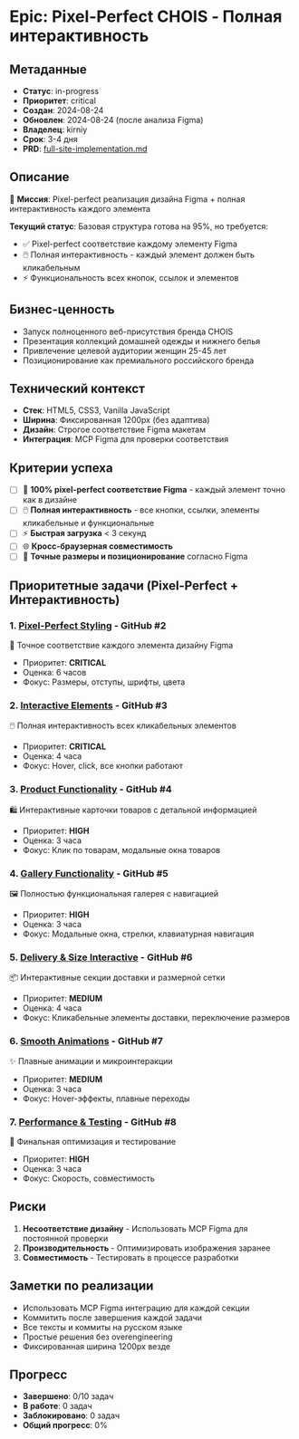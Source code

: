 # Epic: Pixel-Perfect CHOIS - Полная интерактивность

## Метаданные
- **Статус**: in-progress
- **Приоритет**: critical
- **Создан**: 2024-08-24
- **Обновлен**: 2024-08-24 (после анализа Figma)
- **Владелец**: kirniy
- **Срок**: 3-4 дня
- **PRD**: [full-site-implementation.md](../../prds/full-site-implementation.md)

## Описание
🎯 **Миссия**: Pixel-perfect реализация дизайна Figma + полная интерактивность каждого элемента

**Текущий статус**: Базовая структура готова на 95%, но требуется:
- ✅ Pixel-perfect соответствие каждому элементу Figma
- 🖱️ Полная интерактивность - каждый элемент должен быть кликабельным
- ⚡ Функциональность всех кнопок, ссылок и элементов

## Бизнес-ценность
- Запуск полноценного веб-присутствия бренда CHOIS
- Презентация коллекций домашней одежды и нижнего белья
- Привлечение целевой аудитории женщин 25-45 лет
- Позиционирование как премиального российского бренда

## Технический контекст
- **Стек**: HTML5, CSS3, Vanilla JavaScript
- **Ширина**: Фиксированная 1200px (без адаптива)
- **Дизайн**: Строгое соответствие Figma макетам
- **Интеграция**: MCP Figma для проверки соответствия

## Критерии успеха
- [ ] 🎨 **100% pixel-perfect соответствие Figma** - каждый элемент точно как в дизайне
- [ ] 🖱️ **Полная интерактивность** - все кнопки, ссылки, элементы кликабельные и функциональные
- [ ] ⚡ **Быстрая загрузка** < 3 секунд
- [ ] 🌐 **Кросс-браузерная совместимость**
- [ ] 📱 **Точные размеры и позиционирование** согласно Figma

## Приоритетные задачи (Pixel-Perfect + Интерактивность)

### 1. [Pixel-Perfect Styling](./1-pixel-perfect-styling.md) - GitHub #2
🎨 Точное соответствие каждого элемента дизайну Figma
- Приоритет: **CRITICAL**
- Оценка: 6 часов
- Фокус: Размеры, отступы, шрифты, цвета

### 2. [Interactive Elements](./2-interactive-elements.md) - GitHub #3
🖱️ Полная интерактивность всех кликабельных элементов
- Приоритет: **CRITICAL**
- Оценка: 4 часа
- Фокус: Hover, click, все кнопки работают

### 3. [Product Functionality](./3-product-functionality.md) - GitHub #4
🛍️ Интерактивные карточки товаров с детальной информацией
- Приоритет: **HIGH**
- Оценка: 3 часа
- Фокус: Клик по товарам, модальные окна товаров

### 4. [Gallery Functionality](./4-gallery-functionality.md) - GitHub #5
🖼️ Полностью функциональная галерея с навигацией
- Приоритет: **HIGH** 
- Оценка: 3 часа
- Фокус: Модальные окна, стрелки, клавиатурная навигация

### 5. [Delivery & Size Interactive](./5-delivery-size-interactive.md) - GitHub #6
📦 Интерактивные секции доставки и размерной сетки
- Приоритет: **MEDIUM**
- Оценка: 4 часа
- Фокус: Кликабельные элементы доставки, переключение размеров

### 6. [Smooth Animations](./6-smooth-animations.md) - GitHub #7
✨ Плавные анимации и микроинтеракции
- Приоритет: **MEDIUM**
- Оценка: 3 часа  
- Фокус: Hover-эффекты, плавные переходы

### 7. [Performance & Testing](./7-performance-testing.md) - GitHub #8
🚀 Финальная оптимизация и тестирование
- Приоритет: **HIGH**
- Оценка: 3 часа
- Фокус: Скорость, совместимость

## Риски
1. **Несоответствие дизайну** - Использовать MCP Figma для постоянной проверки
2. **Производительность** - Оптимизировать изображения заранее
3. **Совместимость** - Тестировать в процессе разработки

## Заметки по реализации
- Использовать MCP Figma интеграцию для каждой секции
- Коммитить после завершения каждой задачи
- Все тексты и коммиты на русском языке
- Простые решения без overengineering
- Фиксированная ширина 1200px везде

## Прогресс
- **Завершено**: 0/10 задач
- **В работе**: 0 задач
- **Заблокировано**: 0 задач
- **Общий прогресс**: 0%
